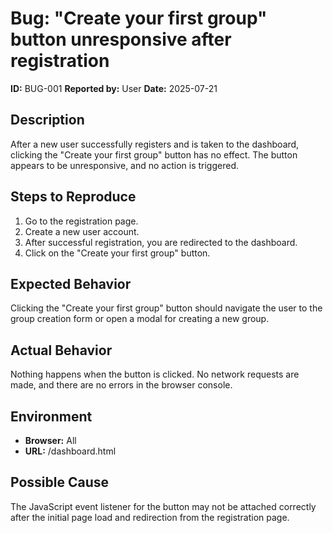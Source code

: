 # Bug: "Create your first group" button unresponsive after registration

**ID:** BUG-001
**Reported by:** User
**Date:** 2025-07-21

## Description

After a new user successfully registers and is taken to the dashboard, clicking the "Create your first group" button has no effect. The button appears to be unresponsive, and no action is triggered.

## Steps to Reproduce

1.  Go to the registration page.
2.  Create a new user account.
3.  After successful registration, you are redirected to the dashboard.
4.  Click on the "Create your first group" button.

## Expected Behavior

Clicking the "Create your first group" button should navigate the user to the group creation form or open a modal for creating a new group.

## Actual Behavior

Nothing happens when the button is clicked. No network requests are made, and there are no errors in the browser console.

## Environment

-   **Browser:** All
-   **URL:** /dashboard.html

## Possible Cause

The JavaScript event listener for the button may not be attached correctly after the initial page load and redirection from the registration page.
